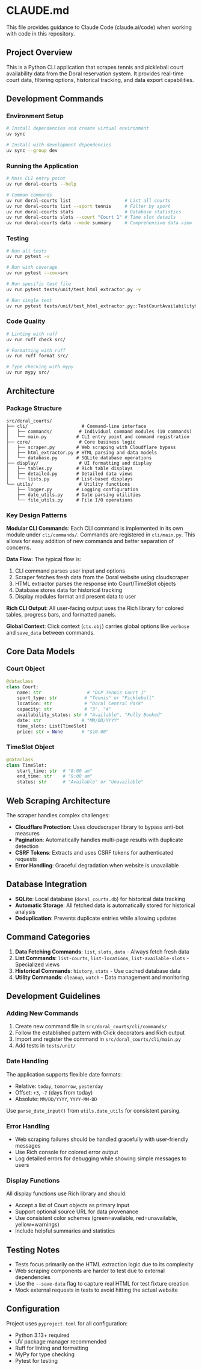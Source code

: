 # CLAUDE.md

This file provides guidance to Claude Code (claude.ai/code) when working with code in this repository.

## Project Overview

This is a Python CLI application that scrapes tennis and pickleball court availability data from the Doral reservation system. It provides real-time court data, filtering options, historical tracking, and data export capabilities.

## Development Commands

### Environment Setup

```bash
# Install dependencies and create virtual environment
uv sync

# Install with development dependencies
uv sync --group dev
```

### Running the Application

```bash
# Main CLI entry point
uv run doral-courts --help

# Common commands
uv run doral-courts list                    # List all courts
uv run doral-courts list --sport tennis     # Filter by sport
uv run doral-courts stats                   # Database statistics
uv run doral-courts slots --court "Court 1" # Time slot details
uv run doral-courts data --mode summary     # Comprehensive data view
```

### Testing

```bash
# Run all tests
uv run pytest -v

# Run with coverage
uv run pytest --cov=src

# Run specific test file
uv run pytest tests/unit/test_html_extractor.py -v

# Run single test
uv run pytest tests/unit/test_html_extractor.py::TestCourtAvailabilityHTMLExtractor::test_court_creation_with_time_slots -v
```

### Code Quality

```bash
# Linting with ruff
uv run ruff check src/

# Formatting with ruff
uv run ruff format src/

# Type checking with mypy
uv run mypy src/
```

## Architecture

### Package Structure

```
src/doral_courts/
├── cli/                    # Command-line interface
│   ├── commands/          # Individual command modules (10 commands)
│   └── main.py           # CLI entry point and command registration
├── core/                  # Core business logic
│   ├── scraper.py        # Web scraping with Cloudflare bypass
│   ├── html_extractor.py # HTML parsing and data models
│   └── database.py       # SQLite database operations
├── display/               # UI formatting and display
│   ├── tables.py         # Rich table displays
│   ├── detailed.py       # Detailed data views
│   └── lists.py          # List-based displays
└── utils/                 # Utility functions
    ├── logger.py         # Logging configuration
    ├── date_utils.py     # Date parsing utilities
    └── file_utils.py     # File I/O operations
```

### Key Design Patterns

**Modular CLI Commands**: Each CLI command is implemented in its own module under `cli/commands/`. Commands are registered in `cli/main.py`. This allows for easy addition of new commands and better separation of concerns.

**Data Flow**: The typical flow is:

1. CLI command parses user input and options
2. Scraper fetches fresh data from the Doral website using cloudscraper
3. HTML extractor parses the response into Court/TimeSlot objects
4. Database stores data for historical tracking
5. Display modules format and present data to user

**Rich CLI Output**: All user-facing output uses the Rich library for colored tables, progress bars, and formatted panels.

**Global Context**: Click context (`ctx.obj`) carries global options like `verbose` and `save_data` between commands.

## Core Data Models

### Court Object

```python
@dataclass
class Court:
    name: str                 # "DCP Tennis Court 1"
    sport_type: str          # "Tennis" or "Pickleball"
    location: str            # "Doral Central Park"
    capacity: str            # "3", "4"
    availability_status: str # "Available", "Fully Booked"
    date: str               # "MM/DD/YYYY"
    time_slots: List[TimeSlot]
    price: str = None       # "$10.00"
```

### TimeSlot Object

```python
@dataclass
class TimeSlot:
    start_time: str  # "8:00 am"
    end_time: str    # "9:00 am"
    status: str      # "Available" or "Unavailable"
```

## Web Scraping Architecture

The scraper handles complex challenges:

- **Cloudflare Protection**: Uses cloudscraper library to bypass anti-bot measures
- **Pagination**: Automatically handles multi-page results with duplicate detection
- **CSRF Tokens**: Extracts and uses CSRF tokens for authenticated requests
- **Error Handling**: Graceful degradation when website is unavailable

## Database Integration

- **SQLite**: Local database (`doral_courts.db`) for historical data tracking
- **Automatic Storage**: All fetched data is automatically stored for historical analysis
- **Deduplication**: Prevents duplicate entries while allowing updates

## Command Categories

1. **Data Fetching Commands**: `list`, `slots`, `data` - Always fetch fresh data
2. **List Commands**: `list-courts`, `list-locations`, `list-available-slots` - Specialized views
3. **Historical Commands**: `history`, `stats` - Use cached database data
4. **Utility Commands**: `cleanup`, `watch` - Data management and monitoring

## Development Guidelines

### Adding New Commands

1. Create new command file in `src/doral_courts/cli/commands/`
2. Follow the established pattern with Click decorators and Rich output
3. Import and register the command in `src/doral_courts/cli/main.py`
4. Add tests in `tests/unit/`

### Date Handling

The application supports flexible date formats:

- Relative: `today`, `tomorrow`, `yesterday`
- Offset: `+3`, `-7` (days from today)
- Absolute: `MM/DD/YYYY`, `YYYY-MM-DD`

Use `parse_date_input()` from `utils.date_utils` for consistent parsing.

### Error Handling

- Web scraping failures should be handled gracefully with user-friendly messages
- Use Rich console for colored error output
- Log detailed errors for debugging while showing simple messages to users

### Display Functions

All display functions use Rich library and should:

- Accept a list of Court objects as primary input
- Support optional source URL for data provenance
- Use consistent color schemes (green=available, red=unavailable, yellow=warnings)
- Include helpful summaries and statistics

## Testing Notes

- Tests focus primarily on the HTML extraction logic due to its complexity
- Web scraping components are harder to test due to external dependencies
- Use the `--save-data` flag to capture real HTML for test fixture creation
- Mock external requests in tests to avoid hitting the actual website

## Configuration

Project uses `pyproject.toml` for all configuration:

- Python 3.13+ required
- UV package manager recommended
- Ruff for linting and formatting
- MyPy for type checking
- Pytest for testing
